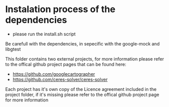 # Instalation process of the dependencies

- please run the install.sh script

Be carefull with the dependencies, in sepecific with the google-mock and libgtest

This folder contains two external projects, for more information please refer to the offical github
project pages that can be found here:

- https://github.com/googlecartographer
- https://github.com/ceres-solver/ceres-solver

Each project has it's own copy of the Licence agreement included in the project folder, if it's missing please
refer to the offical github project page for more information
